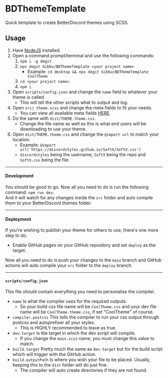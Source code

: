 # BDThemeTemplate
Quick template to create BetterDiscord themes using SCSS.

## Usage
1. Have [NodeJS](https://nodejs.org/en/) installed.
2. Open a command prompt/terminal and use the following commands:
	1. `npm i -g degit`
	2. `npx degit Gibbu/BDThemeTemplate <your project name>`
		- Example: `cd desktop && npx degit Gibbu/BDThemeTemplate CoolTheme`
	3. `cd <your project name>`
	4. `npm i`
3. Open `scripts/config.json` and change the `name` field to whatever your theme is called.
	- This will tell the other scripts what to output and log.
4. Open `src/_theme.scss` and change the meta fields to fit your needs.
	- You can view all available meta fields [HERE](https://github.com/BetterDiscord/BetterDiscord/wiki/Plugin-and-Theme-METAs).
5. Do the same with `dist/THEME.theme.css`.
	- Change the file name as well as this is what end users will be downloading to use your theme.
6. Open `dist/THEME.theme.css` and change the `@import url` to match your location.
	- Example: `@import url('https://discordstyles.github.io/SoftX/SoftX.css')`
	- `discordstyles` being the username, `SoftX` being the repo and `SoftX.css` being the file.

- - -

#### Development
You should be good to go. Now all you need to do is run the following command: `npm run dev`.  
And it will watch for any changes inside the `src` folder and auto compile them to your BetterDiscord themes folder.

- - -

#### Deployment
If you're wishing to publish your theme for others to use, there's one more step to do.

- Enable GitHub pages on your GitHub repository and set `deploy` as the target.

Now all you need to do is push your changes to the `main` branch and GitHub actions will auto compile your `src` folder to the `deploy` branch.

- - -

#### `scripts/config.json`

This file *should* contain everything you need to personalise the compiler.  
- `name` Is what the compiler uses for the required outputs.
	- So your build css file name will be `CoolTheme.css` and your dev file name will be `CoolTheme.theme.css`, if set "CoolTheme" of course.
- `compiler.postcss` This tells the compiler to run your css output through postcss and autoprefixer all your styles.
	- This is HIGHLY recommended to leave as true.
- `dev.target` Is the target in which the dev script will compile.
	- If you change the `main.scss` name, you must change this value to match.
- `build.target` Pretty much the same as `dev.target` but for the build script which will trigger with the GitHub action.
- `build.outputPath` Is where you wish your file to be placed. Usually, keeping this to the `dist` folder will do just fine.
	- The compiler will auto create directories if they are not found.